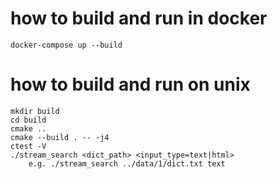 # how to build and run in docker
```docker-compose up --build```

# how to build and run on unix
```
mkdir build
cd build
cmake .. 
cmake --build . -- -j4
ctest -V 
./stream_search <dict_path> <input_type=text|html> 
    e.g. ./stream_search ../data/1/dict.txt text 
```
